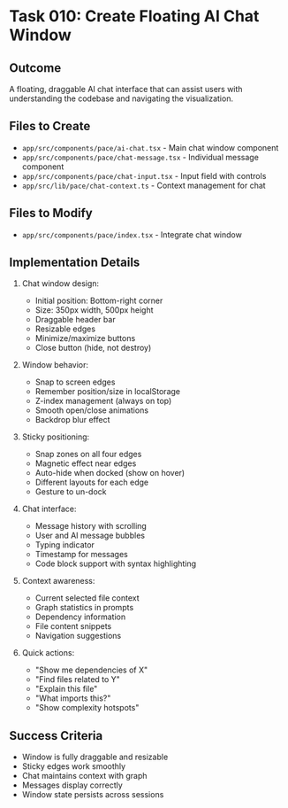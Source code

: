 # Task 010: Create Floating AI Chat Window

## Outcome
A floating, draggable AI chat interface that can assist users with understanding the codebase and navigating the visualization.

## Files to Create
- `app/src/components/pace/ai-chat.tsx` - Main chat window component
- `app/src/components/pace/chat-message.tsx` - Individual message component
- `app/src/components/pace/chat-input.tsx` - Input field with controls
- `app/src/lib/pace/chat-context.ts` - Context management for chat

## Files to Modify
- `app/src/components/pace/index.tsx` - Integrate chat window

## Implementation Details
1. Chat window design:
   - Initial position: Bottom-right corner
   - Size: 350px width, 500px height
   - Draggable header bar
   - Resizable edges
   - Minimize/maximize buttons
   - Close button (hide, not destroy)

2. Window behavior:
   - Snap to screen edges
   - Remember position/size in localStorage
   - Z-index management (always on top)
   - Smooth open/close animations
   - Backdrop blur effect

3. Sticky positioning:
   - Snap zones on all four edges
   - Magnetic effect near edges
   - Auto-hide when docked (show on hover)
   - Different layouts for each edge
   - Gesture to un-dock

4. Chat interface:
   - Message history with scrolling
   - User and AI message bubbles
   - Typing indicator
   - Timestamp for messages
   - Code block support with syntax highlighting

5. Context awareness:
   - Current selected file context
   - Graph statistics in prompts
   - Dependency information
   - File content snippets
   - Navigation suggestions

6. Quick actions:
   - "Show me dependencies of X"
   - "Find files related to Y"
   - "Explain this file"
   - "What imports this?"
   - "Show complexity hotspots"

## Success Criteria
- Window is fully draggable and resizable
- Sticky edges work smoothly
- Chat maintains context with graph
- Messages display correctly
- Window state persists across sessions